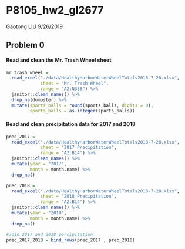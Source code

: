 P8105\_hw2\_gl2677
================
Gaotong LIU
9/26/2019

## Problem 0

#### Read and clean the Mr. Trash Wheel sheet

``` r
mr_trash_wheel = 
  read_excel("./data/HealthyHarborWaterWheelTotals2018-7-28.xlsx",
             sheet = "Mr. Trash Wheel",
             range = "A2:N338") %>% 
  janitor::clean_names() %>%
  drop_na(dumpster) %>% 
  mutate(sports_balls = round(sports_balls, digits = 0),
         sports_balls = as.integer(sports_balls)) 
```

#### Read and clean precipitation data for 2017 and 2018

``` r
prec_2017 = 
  read_excel("./data/HealthyHarborWaterWheelTotals2018-7-28.xlsx",
             sheet = "2017 Precipitation",
             range = "A2:B14") %>% 
  janitor::clean_names() %>%
  mutate(year = "2017",
         month = month.name) %>% 
  drop_na() 

prec_2018 = 
  read_excel("./data/HealthyHarborWaterWheelTotals2018-7-28.xlsx",
             sheet = "2018 Precipitation",
             range = "A2:B14") %>% 
  janitor::clean_names() %>% 
  mutate(year = "2018",
         month = month.name) %>% 
  drop_na() 

#Join 2017 and 2018 percipitation
prec_2017_2018 = bind_rows(prec_2017 , prec_2018) 
```
